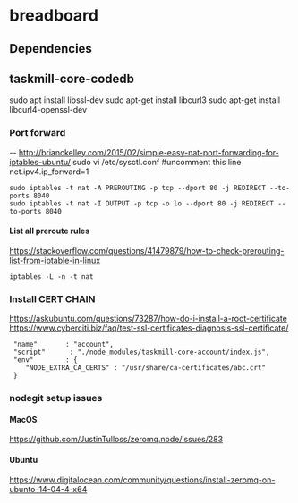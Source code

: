 # breadboard


## Dependencies

## taskmill-core-codedb
sudo apt install libssl-dev
sudo apt-get install libcurl3
sudo apt-get install libcurl4-openssl-dev


### Port forward
-- http://brianckelley.com/2015/02/simple-easy-nat-port-forwarding-for-iptables-ubuntu/
sudo vi /etc/sysctl.conf
#uncomment this line
net.ipv4.ip_forward=1

```
sudo iptables -t nat -A PREROUTING -p tcp --dport 80 -j REDIRECT --to-ports 8040
sudo iptables -t nat -I OUTPUT -p tcp -o lo --dport 80 -j REDIRECT --to-ports 8040
```

#### List all preroute rules
https://stackoverflow.com/questions/41479879/how-to-check-prerouting-list-from-iptable-in-linux
```
iptables -L -n -t nat
```

### Install CERT CHAIN
https://askubuntu.com/questions/73287/how-do-i-install-a-root-certificate
https://www.cyberciti.biz/faq/test-ssl-certificates-diagnosis-ssl-certificate/

```
 "name"       : "account",
 "script"      : "./node_modules/taskmill-core-account/index.js",
 "env"        : {
    "NODE_EXTRA_CA_CERTS" : "/usr/share/ca-certificates/abc.crt"
 }
```

### nodegit setup issues
#### MacOS
https://github.com/JustinTulloss/zeromq.node/issues/283

#### Ubuntu
https://www.digitalocean.com/community/questions/install-zeromq-on-ubunto-14-04-4-x64
